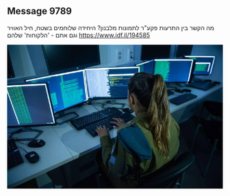 ## Message 9789

מה הקשר בין התרעות פקע"ר לתמונות מלבנון?
היחידה שלוחמים בשטח, חיל האוויר וגם אתם - 'הלקוחות' שלהם
https://www.idf.il/194585

![Photo](./9789/9789_photo.jpg)
